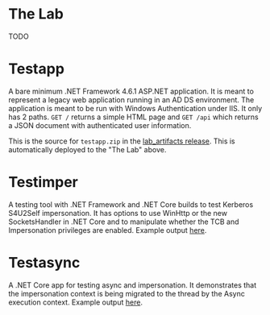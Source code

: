# The Lab
TODO

# Testapp
A bare minimum .NET Framework 4.6.1 ASP.NET application. It is meant to represent a legacy web application running in an AD DS environment. The application is meant to be run with Windows Authentication under IIS. It only has 2 paths. `GET /` returns a simple HTML page and `GET /api` which returns a JSON document with authenticated user information.

This is the source for `testapp.zip` in the [lab_artifacts release](https://github.com/wpbrown/oakproxy/releases/tag/lab_artifacts). This is automatically deployed to the "The Lab" above.

# Testimper
A testing tool with .NET Framework and .NET Core builds to test Kerberos S4U2Self impersonation. It has options to use WinHttp or the new SocketsHandler in .NET Core and to manipulate whether the TCB and Impersonation privileges are enabled. Example output [here](https://github.com/wpbrown/oakproxy/blob/master/testenv/testimper/output.log).

# Testasync
A .NET Core app for testing async and impersonation. It demonstrates that the impersonation context is being migrated to the thread by the Async execution context. Example output [here](https://github.com/wpbrown/oakproxy/blob/master/testenv/testasync/output.log).

